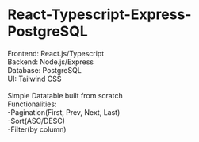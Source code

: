 # React-Typescript-Express-PostgreSQL

Frontend: React.js/Typescript<br/>
Backend: Node.js/Express<br/>
Database: PostgreSQL<br/>
UI: Tailwind CSS<br/><br/>
Simple Datatable built from scratch<br/>
Functionalities:<br/>
-Pagination(First, Prev, Next, Last)<br/>
-Sort(ASC/DESC)<br/>
-Filter(by column)<br/>
